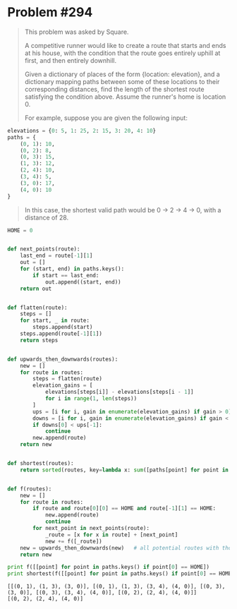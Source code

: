 
# Problem #294

> This problem was asked by Square.
> 
> A competitive runner would like to create a route that starts and ends at his house, with the condition that the route goes entirely uphill at first, and then entirely downhill.
> 
> Given a dictionary of places of the form {location: elevation}, and a dictionary mapping paths between some of these locations to their corresponding distances, find the length of the shortest route satisfying the condition above. Assume the runner's home is location 0.
> 
> For example, suppose you are given the following input:



```python
elevations = {0: 5, 1: 25, 2: 15, 3: 20, 4: 10}
paths = {
    (0, 1): 10,
    (0, 2): 8,
    (0, 3): 15,
    (1, 3): 12,
    (2, 4): 10,
    (3, 4): 5,
    (3, 0): 17,
    (4, 0): 10
}
```

> In this case, the shortest valid path would be 0 -> 2 -> 4 -> 0, with a distance of 28.


```python
HOME = 0


def next_points(route):
    last_end = route[-1][1]
    out = []
    for (start, end) in paths.keys():
        if start == last_end:
            out.append((start, end))
    return out


def flatten(route):
    steps = []
    for start, _ in route:
        steps.append(start)
    steps.append(route[-1][1])
    return steps


def upwards_then_downwards(routes):
    new = []
    for route in routes:
        steps = flatten(route)
        elevation_gains = [
            elevations[steps[i]] - elevations[steps[i - 1]]
            for i in range(1, len(steps))
        ]
        ups = [i for i, gain in enumerate(elevation_gains) if gain > 0]
        downs = [i for i, gain in enumerate(elevation_gains) if gain < 0]
        if downs[0] < ups[-1]:
            continue
        new.append(route)
    return new


def shortest(routes):
    return sorted(routes, key=lambda x: sum([paths[point] for point in x]))[0]


def f(routes):
    new = []
    for route in routes:
        if route and route[0][0] == HOME and route[-1][1] == HOME:
            new.append(route)
            continue
        for next_point in next_points(route):
            _route = [x for x in route] + [next_point]
            new += f([_route])
    new = upwards_then_downwards(new)   # all potential routes with those paths meet this condition
    return new

print f([[point] for point in paths.keys() if point[0] == HOME])
print shortest(f([[point] for point in paths.keys() if point[0] == HOME]))
```

    [[(0, 1), (1, 3), (3, 0)], [(0, 1), (1, 3), (3, 4), (4, 0)], [(0, 3), (3, 0)], [(0, 3), (3, 4), (4, 0)], [(0, 2), (2, 4), (4, 0)]]
    [(0, 2), (2, 4), (4, 0)]

